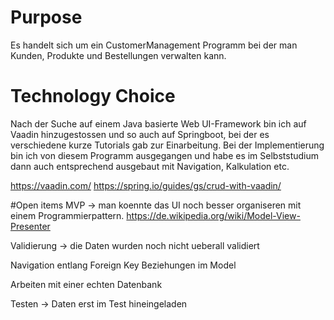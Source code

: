 # Purpose

Es handelt sich um ein CustomerManagement Programm bei der man Kunden, Produkte und Bestellungen verwalten kann.


# Technology Choice

Nach der Suche auf einem Java basierte Web UI-Framework bin ich auf Vaadin hinzugestossen und so auch auf Springboot, bei der es verschiedene kurze Tutorials gab zur Einarbeitung. Bei der Implementierung bin ich von diesem Programm ausgegangen und habe es im Selbststudium dann auch entsprechend ausgebaut mit Navigation, Kalkulation etc.

https://vaadin.com/
https://spring.io/guides/gs/crud-with-vaadin/

#Open items
MVP -> man koennte das UI noch besser organiseren mit einem Programmierpattern.
https://de.wikipedia.org/wiki/Model-View-Presenter

Validierung -> die Daten wurden noch nicht ueberall validiert

Navigation entlang Foreign Key Beziehungen im Model

Arbeiten mit einer echten Datenbank

Testen -> Daten erst im Test hineingeladen

